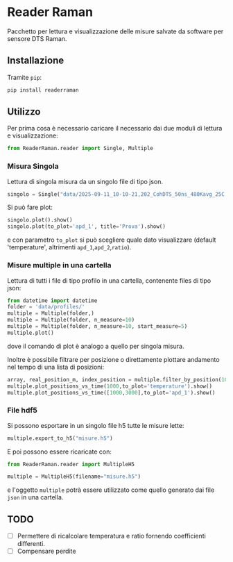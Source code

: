 # Reader Raman

Pacchetto per lettura e visualizzazione delle misure salvate da software per sensore DTS Raman.

## Installazione

Tramite `pip`:

```bash
pip install readerraman
```

## Utilizzo

Per prima cosa è necessario caricare il necessario dai due moduli di lettura e visualizzazione:

```python
from ReaderRaman.reader import Single, Multiple
```

### Misura Singola

Lettura di singola misura da un singolo file di tipo json.

```python
singolo = Single("data/2025-09-11_10-10-21,202_CohDTS_50ns_480Kavg_25C.json")
```

Si può fare plot:

```python
singolo.plot().show()
singolo.plot(to_plot='apd_1', title='Prova').show()
```

e con parametro `to_plot` si può scegliere quale dato visualizzare (default 'temperature', altrimenti `apd_1`,`apd_2`,`ratio`).

### Misure multiple in una cartella

Lettura di tutti i file di tipo profilo in una cartella, contenente files di tipo json:

```python
from datetime import datetime
folder = 'data/profiles/'
multiple = Multiple(folder,)
multiple = Multiple(folder, n_measure=10)
multiple = Multiple(folder, n_measure=10, start_measure=5)
multiple.plot()
```

dove il comando di plot è analogo a quello per singola misura.

Inoltre è possibile filtrare per posizione o direttamente plottare andamento nel tempo di una lista di posizioni:

```python
array, real_position_m, index_position = multiple.filter_by_position(1000,to_filter='temperature')
multiple.plot_positions_vs_time(1000,to_plot='temperature').show()
multiple.plot_positions_vs_time([1000,3000],to_plot='apd_1').show()
```

### File hdf5

Si possono esportare in un singolo file h5 tutte le misure lette:

```python
multiple.export_to_h5("misure.h5")
```

E poi possono essere ricaricate con:

```python
from ReaderRaman.reader import MultipleH5

multiple = MultipleH5(filename="misure.h5")
```

e l'oggetto `multiple` potrà essere utilizzato come quello generato dai file `json` in una cartella.

## TODO

- [ ] Permettere di ricalcolare temperatura e ratio fornendo coefficienti differenti.
- [ ] Compensare perdite
